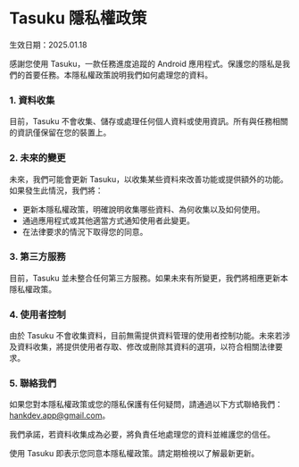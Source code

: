 # Tasuku 隱私權政策

生效日期：2025.01.18

感謝您使用 Tasuku，一款任務進度追蹤的 Android 應用程式。保護您的隱私是我們的首要任務。本隱私權政策說明我們如何處理您的資料。

### 1. 資料收集

目前，Tasuku 不會收集、儲存或處理任何個人資料或使用資訊。所有與任務相關的資訊僅保留在您的裝置上。

### 2. 未來的變更

未來，我們可能會更新 Tasuku，以收集某些資料來改善功能或提供額外的功能。如果發生此情況，我們將：

* 更新本隱私權政策，明確說明收集哪些資料、為何收集以及如何使用。
* 通過應用程式或其他適當方式通知使用者此變更。
* 在法律要求的情況下取得您的同意。

### 3. 第三方服務

目前，Tasuku 並未整合任何第三方服務。如果未來有所變更，我們將相應更新本隱私權政策。

### 4. 使用者控制

由於 Tasuku 不會收集資料，目前無需提供資料管理的使用者控制功能。未來若涉及資料收集，將提供使用者存取、修改或刪除其資料的選項，以符合相關法律要求。

### 5. 聯絡我們

如果您對本隱私權政策或您的隱私保護有任何疑問，請通過以下方式聯絡我們：hankdev.app@gmail.com。

我們承諾，若資料收集成為必要，將負責任地處理您的資料並維護您的信任。

使用 Tasuku 即表示您同意本隱私權政策。請定期檢視以了解最新更新。

